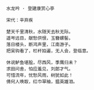  
 
    水龙吟 · 登建康赏心亭
 
    宋代：辛弃疾
    
    楚天千里清秋，水随天去秋无际。
    遥岑远目，献愁供恨，玉簪螺髻。
    落日楼头，断鸿声里，江南游子。
    把吴钩看了，栏杆拍遍，无人会，登临意。
    
    休说鲈鱼堪脍，尽西风，季鹰归未？
    求田问舍，怕应羞见，刘郎才气。
    可惜流年，忧愁风雨，树犹如此！
    倩何人唤取，红巾翠袖，揾英雄泪。
     